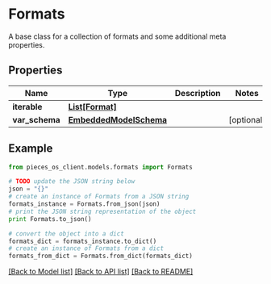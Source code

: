 # Formats

A base class for a collection of formats and some additional meta properties.

## Properties
Name | Type | Description | Notes
------------ | ------------- | ------------- | -------------
**iterable** | [**List[Format]**](Format.md) |  | 
**var_schema** | [**EmbeddedModelSchema**](EmbeddedModelSchema.md) |  | [optional] 

## Example

```python
from pieces_os_client.models.formats import Formats

# TODO update the JSON string below
json = "{}"
# create an instance of Formats from a JSON string
formats_instance = Formats.from_json(json)
# print the JSON string representation of the object
print Formats.to_json()

# convert the object into a dict
formats_dict = formats_instance.to_dict()
# create an instance of Formats from a dict
formats_from_dict = Formats.from_dict(formats_dict)
```
[[Back to Model list]](../README.md#documentation-for-models) [[Back to API list]](../README.md#documentation-for-api-endpoints) [[Back to README]](../README.md)


